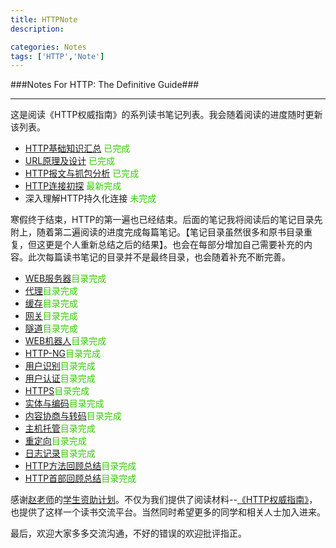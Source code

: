 ```yaml
---
title: HTTPNote
description:

categories: Notes
tags: ['HTTP','Note']
---
```

###Notes For HTTP: The Definitive Guide###

***

这是阅读《HTTP权威指南》的系列读书笔记列表。我会随着阅读的进度随时更新该列表。

+ [HTTP基础知识汇总](http://paperplane.ruhoh.com/notes/http%E5%9F%BA%E7%A1%80%E7%9F%A5%E8%AF%86%E6%B1%87%E6%80%BB/) <font color="#33CC00">已完成</font>
+ [URL原理及设计](http://paperplane.ruhoh.com/notes/url%E5%8E%9F%E7%90%86%E5%8F%8A%E8%AE%BE%E8%AE%A1/)  <font color="#33CC00">已完成</font>
+ [HTTP报文与抓包分析](http://paperplane.ruhoh.com/notes/http%E6%8A%A5%E6%96%87%E4%B8%8E%E6%8A%93%E5%8C%85%E5%88%86%E6%9E%90/) <font color="#33CC00">已完成</font>
+ [HTTP连接初探](http://paperplane.ruhoh.com/notes/http%E8%BF%9E%E6%8E%A5%E5%88%9D%E6%8E%A2/) <font color="#33CC00">最新完成</font>
+ 深入理解HTTP持久化连接 <font color="#33CC00">未完成</font>

寒假终于结束，HTTP的第一遍也已经结束。后面的笔记我将阅读后的笔记目录先附上，随着第二遍阅读的进度完成每篇笔记。【笔记目录虽然很多和原书目录重复，但这更是个人重新总结之后的结果】。也会在每部分增加自己需要补充的内容。此次每篇读书笔记的目录并不是最终目录，也会随着补充不断完善。

+ [WEB服务器](http://paperplane.ruhoh.com/notes/web%E6%9C%8D%E5%8A%A1%E5%99%A8/)<font color="#33CC00">目录完成</font>
+ [代理](http://paperplane.ruhoh.com/notes/%E4%BB%A3%E7%90%86/)<font color="#33CC00">目录完成</font>
+ [缓存](http://paperplane.ruhoh.com/notes/%E7%BC%93%E5%AD%98/)<font color="#33CC00">目录完成</font>
+ [网关](http://paperplane.ruhoh.com/%E7%BD%91%E5%85%B3/)<font color="#33CC00">目录完成</font>
+ [隧道](http://paperplane.ruhoh.com/notes/%E9%9A%A7%E9%81%93/)<font color="#33CC00">目录完成</font>
+ [WEB机器人](http://paperplane.ruhoh.com/notes/web%E6%9C%BA%E5%99%A8%E4%BA%BA/)<font color="#33CC00">目录完成</font>
+ [HTTP-NG](http://paperplane.ruhoh.com/notes/http-ng/)<font color="#33CC00">目录完成</font>
+ [用户识别](http://paperplane.ruhoh.com/notes/%E7%94%A8%E6%88%B7%E8%AF%86%E5%88%AB/)<font color="#33CC00">目录完成</font>
+ [用户认证](http://paperplane.ruhoh.com/notes/%E7%94%A8%E6%88%B7%E8%AE%A4%E8%AF%81/)<font color="#33CC00">目录完成</font>
+ [HTTPS](http://paperplane.ruhoh.com/notes/https/)<font color="#33CC00">目录完成</font>
+ [实体与编码](http://paperplane.ruhoh.com/notes/%E5%AE%9E%E4%BD%93%E4%B8%8E%E7%BC%96%E7%A0%81/)<font color="#33CC00">目录完成</font>
+ [内容协商与转码](http://paperplane.ruhoh.com/notes/%E5%86%85%E5%AE%B9%E5%8D%8F%E5%95%86%E4%B8%8E%E8%BD%AC%E7%A0%81/)<font color="#33CC00">目录完成</font>
+ [主机托管](http://paperplane.ruhoh.com/notes/%E4%B8%BB%E6%9C%BA%E6%89%98%E7%AE%A1/)<font color="#33CC00">目录完成</font>
+ [重定向]()<font color="#33CC00">目录完成</font>
+ [日志记录]()<font color="#33CC00">目录完成</font>
+ [HTTP方法回顾总结]()<font color="#33CC00">目录完成</font>
+ [HTTP首部回顾总结]()<font color="#33CC00">目录完成</font>


感谢[赵老师](http://weibo.com/jeffz)的[学生资助计划](https://github.com/JeffreyZhao/ssp)。不仅为我们提供了阅读材料--[《HTTP权威指南》](http://book.douban.com/subject/10746113/)，也提供了这样一个读书交流平台。当然同时希望更多的同学和相关人士加入进来。

最后，欢迎大家多多交流沟通，不好的错误的欢迎批评指正。
